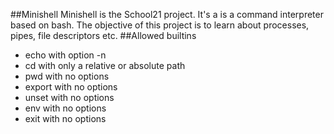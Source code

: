 ##Minishell
Minishell is the School21 project. It's a is a command interpreter based on bash. The objective of this project is to learn about processes, pipes, file descriptors etc.
##Allowed builtins
- echo with option -n
- cd with only a relative or absolute path
- pwd with no options
- export with no options
- unset with no options
- env with no options
- exit with no options
